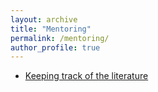 ```yaml
---
layout: archive
title: "Mentoring"
permalink: /mentoring/
author_profile: true
---
```


- [Keeping track of the literature](/posts/literature)
